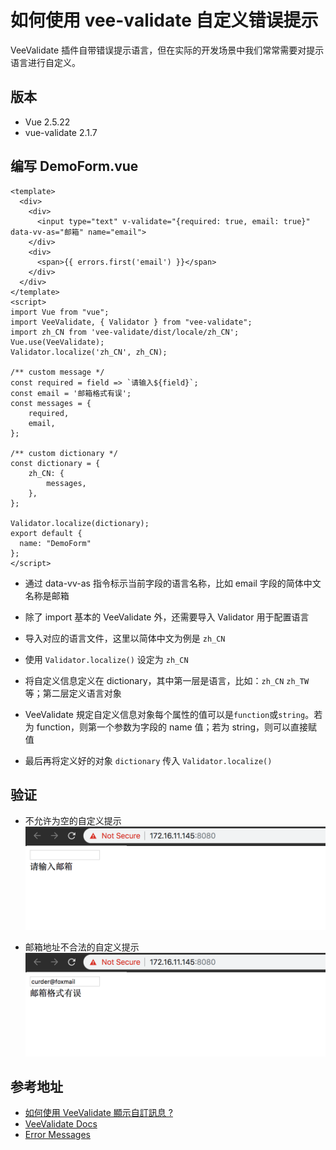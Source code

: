 # 如何使用 vee-validate 自定义错误提示

VeeValidate 插件自带错误提示语言，但在实际的开发场景中我们常常需要对提示语言进行自定义。

## 版本

- Vue 2.5.22
- vue-validate 2.1.7

## 编写 DemoForm.vue

```
<template>
  <div>
    <div>
      <input type="text" v-validate="{required: true, email: true}" data-vv-as="邮箱" name="email">
    </div>
    <div>
      <span>{{ errors.first('email') }}</span>
    </div>
  </div>
</template>
<script>
import Vue from "vue";
import VeeValidate, { Validator } from "vee-validate";
import zh_CN from 'vee-validate/dist/locale/zh_CN';
Vue.use(VeeValidate);
Validator.localize('zh_CN', zh_CN);

/** custom message */
const required = field => `请输入${field}`;
const email = '邮箱格式有误';
const messages = {
    required,
    email,
};

/** custom dictionary */
const dictionary = {
    zh_CN: {
        messages,
    },
};

Validator.localize(dictionary);
export default {
  name: "DemoForm"
};
</script>
```

- 通过 data-vv-as 指令标示当前字段的语言名称，比如 email 字段的简体中文名称是邮箱

- 除了 import 基本的 VeeValidate 外，还需要导入 Validator 用于配置语言

- 导入对应的语言文件，这里以简体中文为例是 `zh_CN`

- 使用 `Validator.localize()` 设定为 `zh_CN`

- 将自定义信息定义在 dictionary，其中第一层是语言，比如：`zh_CN` `zh_TW`等；第二层定义语言对象

- VeeValidate 規定自定义信息对象每个属性的值可以是`function`或`string`。若为 function，则第一个参数为字段的 name 值；若为 string，则可以直接赋值

- 最后再将定义好的对象 `dictionary` 传入 `Validator.localize()`

## 验证

- 不允许为空的自定义提示
  ![](/assets/vue/vee-validate/vee-validate-check-input-required-rule-by-custom-message.png)

- 邮箱地址不合法的自定义提示
  ![](/assets/vue/vee-validate/vee-validate-check-input-email-rule-by-custom-message.png)

## 参考地址

- [如何使用 VeeValidate 顯示自訂訊息 ?](https://oomusou.io/vue/vee-validate/custom-message/)
- [VeeValidate Docs](https://baianat.github.io/vee-validate/)
- [Error Messages](https://baianat.github.io/vee-validate/guide/messages.html)
